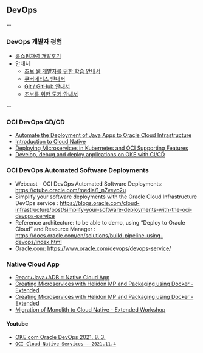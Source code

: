 ## DevOps
--
### DevOps 개발자 경험 
* [홈쇼핑처럼 개발후기](https://subicura.com/2016/05/30/likehs-develop-log.html#%EC%96%B4%EB%96%A4%EA%B1%B8-%EB%A7%8C%EB%93%A4%EA%B9%8C)
* 안내서
  * [초보 웹 개발자를 위한 학습 안내서](https://subicura.com/2021/06/27/study-guide.html)
  * [쿠버네티스 안내서](https://subicura.com/k8s/)
  * [Git / GitHub 안내서](https://subicura.com/git/guide/)
  * [초보를 위한 도커 안내서](https://subicura.com/2017/01/19/docker-guide-for-beginners-1.html)
 
--
### OCI DevOps CD/CD 
* [Automate the Deployment of Java Apps to Oracle Cloud Infrastructure](https://apexapps.oracle.com/pls/apex/dbpm/r/livelabs/view-workshop?wid=857)
* [Introduction to Cloud Native](https://apexapps.oracle.com/pls/apex/dbpm/r/livelabs/view-workshop?wid=709)
* [Deploying Microservices in Kubernetes and OCI Supporting Features](https://apexapps.oracle.com/pls/apex/dbpm/r/livelabs/view-workshop?wid=733)
* [Develop, debug and deploy applications on OKE with CI/CD](https://apexapps.oracle.com/pls/apex/dbpm/r/livelabs/view-workshop?wid=818)
### OCI DevOps Automated Software Deployments
* Webcast - OCI DevOps Automated Software Deployments: https://otube.oracle.com/media/1_n7veyo2u
* Simplify your software deployments with the Oracle Cloud Infrastructure DevOps service : https://blogs.oracle.com/cloud-infrastructure/post/simplify-your-software-deployments-with-the-oci-devops-service
* Reference architecture: to be able to demo, using “Deploy to Oracle Cloud” and Resource Manager : https://docs.oracle.com/en/solutions/build-pipeline-using-devops/index.html
* Oracle.com: https://www.oracle.com/devops/devops-service/

### Native Cloud App
* [React+Java+ADB = Native Cloud App](https://apexapps.oracle.com/pls/apex/dbpm/r/livelabs/workshop-attendee-2?p210_workshop_id=814&p210_type=3&session=115981873508524)
* [Creating Microservices with Helidon MP and Packaging using Docker - Extended](https://apexapps.oracle.com/pls/apex/dbpm/r/livelabs/view-workshop?wid=729&clear=180&session=107819188616296)
* [Creating Microservices with Helidon MP and Packaging using Docker - Extended](https://apexapps.oracle.com/pls/apex/dbpm/r/livelabs/workshop-attendee-2?p210_workshop_id=729&p210_type=1&session=192028556690)
* [Migration of Monolith to Cloud Native - Extended Workshop](https://apexapps.oracle.com/pls/apex/dbpm/r/livelabs/workshop-attendee-2?p210_workshop_id=728&p210_type=1&session=105439135005686)
#### Youtube
* [OKE com Oracle DevOps 2021. 8. 3.](https://www.youtube.com/watch?v=w9Qx9p2QFGw)
* [``OCI Cloud Native Services - 2021.11.4``](https://www.youtube.com/watch?v=PlKjbUmB6xo)
